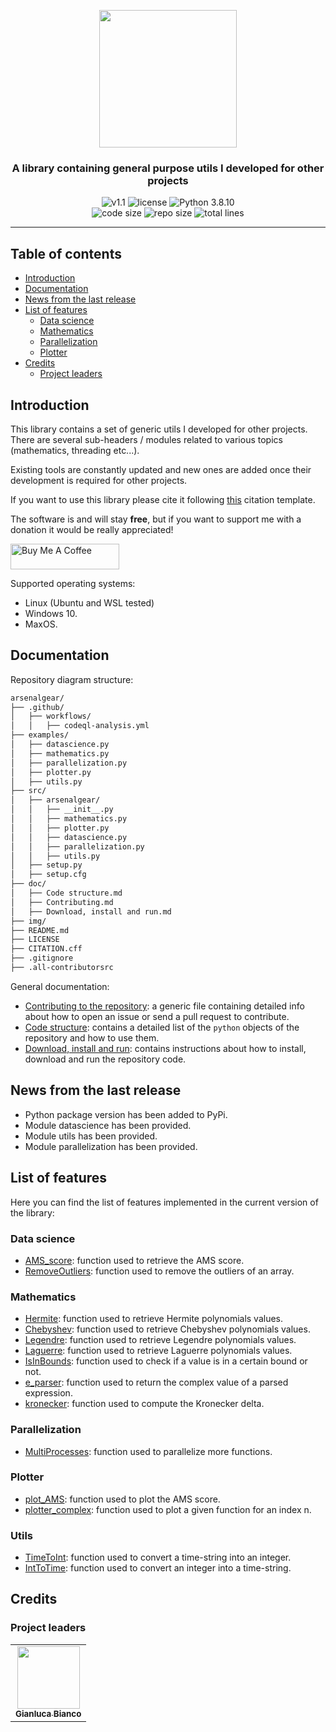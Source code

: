 <p align="center"><img src="https://github.com/JustWhit3/arsenalgear-py/blob/main/img/logo.svg" height=220></p>

<h3 align="center">A library containing general purpose utils I developed for other projects</h3>
<p align="center">
    <img title="v1.1" alt="v1.1" src="https://img.shields.io/badge/version-v1.1-informational?style=flat-square"
    <a href="LICENSE">
        <img title="MIT License" alt="license" src="https://img.shields.io/badge/license-MIT-informational?style=flat-square">
    </a>
	<img title="Python 3.8.10" alt="Python 3.8.10" src="https://img.shields.io/badge/Python-3.8.10-informational?style=flat-square"><br>
	<img title="Code size" alt="code size" src="https://img.shields.io/github/languages/code-size/JustWhit3/arsenalgear-py?color=red">
	<img title="Repo size" alt="repo size" src="https://img.shields.io/github/repo-size/JustWhit3/arsenalgear-py?color=red">
	<img title="Lines of code" alt="total lines" src="https://img.shields.io/tokei/lines/github/JustWhit3/arsenalgear-py?color=red">

***

## Table of contents

- [Introduction](#introduction)
- [Documentation](#documentation)
- [News from the last release](#news-from-the-last-release)
- [List of features](#list-of-features)
  - [Data science](#data-science)
  - [Mathematics](#mathematics)
  - [Parallelization](#parallelization)
  - [Plotter](#plotter)
- [Credits](#credits)
  - [Project leaders](#project-leaders)

## Introduction

This library contains a set of generic utils I developed for other projects. There are several sub-headers / modules related to various topics (mathematics, threading etc...).

Existing tools are constantly updated and new ones are added once their development is required for other projects.

If you want to use this library please cite it following [this](https://github.com/JustWhit3/arsenalgear/blob/main/CITATION.cff) citation template.

The software is and will stay **free**, but if you want to support me with a donation it would be really appreciated!

<a href="https://www.buymeacoffee.com/JustWhit33" target="_blank"><img src="https://cdn.buymeacoffee.com/buttons/default-orange.png" alt="Buy Me A Coffee" height="41" width="174"></a>

Supported operating systems:

- Linux (Ubuntu and WSL tested)
- Windows 10.
- MaxOS.

## Documentation

Repository diagram structure:

```txt
arsenalgear/
├── .github/
│   ├── workflows/
│   │   ├── codeql-analysis.yml
├── examples/
│   ├── datascience.py
│   ├── mathematics.py
│   ├── parallelization.py
│   ├── plotter.py
│   ├── utils.py
├── src/
│   ├── arsenalgear/
│   │   ├── __init__.py
│   │   ├── mathematics.py
│   │   ├── plotter.py
│   │   ├── datascience.py
│   │   ├── parallelization.py
│   │   ├── utils.py
│   ├── setup.py
│   ├── setup.cfg
├── doc/
│   ├── Code structure.md
│   ├── Contributing.md
│   ├── Download, install and run.md
├── img/
├── README.md
├── LICENSE
├── CITATION.cff
├── .gitignore
├── .all-contributorsrc
```

General documentation:

- [Contributing to the repository](https://github.com/JustWhit3/arsenalgear-py/blob/main/doc/Contributing.md): a generic file containing detailed info about how to open an issue or send a pull request to contribute.
- [Code structure](https://github.com/JustWhit3/arsenalgear-py/blob/main/doc/Code%20structure.md): contains a detailed list of the `python` objects of the repository and how to use them.
- [Download, install and run](https://github.com/JustWhit3/arsenalgear-py/blob/main/doc/Download%2C%20install%20and%20run.md): contains instructions about how to install, download and run the repository code.

## News from the last release

- Python package version has been added to PyPi.
- Module datascience has been provided.
- Module utils has been provided.
- Module parallelization has been provided.

## List of features

Here you can find the list of features implemented in the current version of the library:

### Data science

- [AMS_score](): function used to retrieve the AMS score.
- [RemoveOutliers](): function used to remove the outliers of an array.

### Mathematics

- [Hermite](): function used to retrieve Hermite polynomials values.
- [Chebyshev](): function used to retrieve Chebyshev polynomials values.
- [Legendre](): function used to retrieve Legendre polynomials values.
- [Laguerre](): function used to retrieve Laguerre polynomials values.
- [IsInBounds](): function used to check if a value is in a certain bound or not.
- [e_parser](): function used to return the complex value of a parsed expression.
- [kronecker](): function used to compute the Kronecker delta.

### Parallelization

- [MultiProcesses](): function used to parallelize more functions.

### Plotter

- [plot_AMS](): function used to plot the AMS score.
- [plotter_complex](): function used to plot a given function for an index n.

### Utils

- [TimeToInt](): function used to convert a time-string into an integer.
- [IntToTime](): function used to convert an integer into a time-string.

## Credits

### Project leaders

<table>
  <tr>
    <td align="center"><a href="https://justwhit3.github.io/"><img src="https://avatars.githubusercontent.com/u/48323961?v=4" width="100px;" alt=""/><br /><sub><b>Gianluca Bianco</b></sub></a></td>
  </tr>
</table>

<!-- ALL-CONTRIBUTORS-LIST:START - Do not remove or modify this section -->

<!-- ALL-CONTRIBUTORS-LIST:END -->
